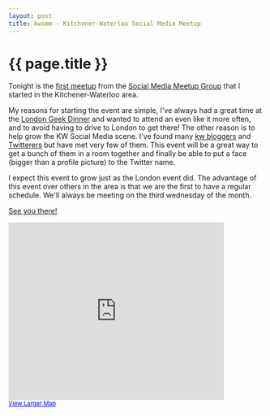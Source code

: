 ```yaml
---
layout: post
title: kwsmm - Kitchener-Waterloo Social Media Meetup
---
```


{{ page.title }}
===

Tonight is the [first meetup](http://www.meetup.com/KW-SocialMedia/calendar/10276730) from the [Social Media Meetup Group](http://www.meetup.com/KW-SocialMedia/)
that I started in the Kitchener-Waterloo area.

My reasons for starting the event are simple, I've always had a great time at the [London Geek Dinner](http://www.meetup.com/LondonSocialMedia/) 
and wanted to attend an even like it more often, and to avoid having to drive to London to get there! 
The other reason is to help grow the KW Social Media scene. I've found many [kw bloggers](http://delicious.com/redune/kw) 
and [Twitterers](http://delicious.com/redune/kwtwitter) but have met very few of them. This event will be 
a great way to get a bunch of them in a room together and finally be able to put a face (bigger than a profile picture) to the Twitter name.

I expect this event to grow just as the London event did. The advantage of this event over others in the area
is that we are the first to have a regular schedule. We'll always be meeting on the third wednesday of the month.

[See you there!](http://www.meetup.com/KW-SocialMedia/calendar/10276730)

<iframe width="425" height="350" frameborder="0" scrolling="no" marginheight="0" marginwidth="0" src="http://maps.google.ca/maps?f=q&amp;source=s_q&amp;hl=en&amp;geocode=&amp;q=symposium+waterloo&amp;sll=49.891235,-97.15369&amp;sspn=32.341945,71.630859&amp;ie=UTF8&amp;ll=43.474349,-80.518198&amp;spn=0.008861,0.017488&amp;z=14&amp;iwloc=A&amp;cid=12904470252081748301&amp;output=embed"></iframe><br /><small><a href="http://maps.google.ca/maps?f=q&amp;source=embed&amp;hl=en&amp;geocode=&amp;q=symposium+waterloo&amp;sll=49.891235,-97.15369&amp;sspn=32.341945,71.630859&amp;ie=UTF8&amp;ll=43.474349,-80.518198&amp;spn=0.008861,0.017488&amp;z=14&amp;iwloc=A&amp;cid=12904470252081748301" style="color:#0000FF;text-align:left">View Larger Map</a></small>